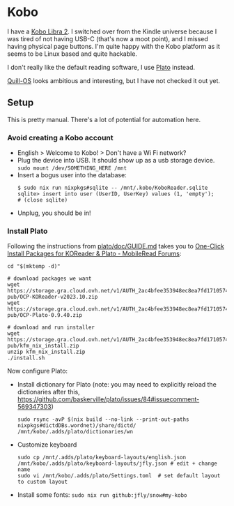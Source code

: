 # Kobo

I have a [Kobo Libra 2](https://us.kobobooks.com/products/kobo-libra-2). I
switched over from the Kindle universe because I was tired of not having USB-C
(that's now a moot point), and I missed having physical page buttons. I'm quite
happy with the Kobo platform as it seems to be Linux based and quite
hackable.

I don't really like the default reading software, I use
[Plato](https://github.com/baskerville/plato/tree/master) instead.

[Quill-OS](https://github.com/Quill-OS/quill) looks ambitious and interesting, but
I have not checked it out yet.

## Setup

This is pretty manual. There's a lot of potential for automation here.

### Avoid creating a Kobo account

- English > Welcome to Kobo! > Don't have a Wi Fi network?
- Plug the device into USB. It should show up as a usb storage device.
  `sudo mount /dev/SOMETHING_HERE /mnt`
- Insert a bogus user into the database:
  ```
  $ sudo nix run nixpkgs#sqlite -- /mnt/.kobo/KoboReader.sqlite
  sqlite> insert into user (UserID, UserKey) values (1, 'empty');
  # (close sqlite)
  ```
- Unplug, you should be in!

### Install Plato

Following the instructions from
[plato/doc/GUIDE.md](https://github.com/baskerville/plato/blob/master/doc/GUIDE.md)
takes you to [One-Click Install Packages for KOReader & Plato - MobileRead
Forums](https://www.mobileread.com/forums/showthread.php?t=314220):

    cd "$(mktemp -d)"

    # download packages we want
    wget https://storage.gra.cloud.ovh.net/v1/AUTH_2ac4bfee353948ec8ea7fd1710574097/kfmon-pub/OCP-KOReader-v2023.10.zip
    wget https://storage.gra.cloud.ovh.net/v1/AUTH_2ac4bfee353948ec8ea7fd1710574097/kfmon-pub/OCP-Plato-0.9.40.zip

    # download and run installer
    wget https://storage.gra.cloud.ovh.net/v1/AUTH_2ac4bfee353948ec8ea7fd1710574097/kfmon-pub/kfm_nix_install.zip
    unzip kfm_nix_install.zip
    ./install.sh

Now configure Plato:

- Install dictionary for Plato (note: you may need to explicitly reload the
  dictionaries after this,
  https://github.com/baskerville/plato/issues/84#issuecomment-569347303)

  ```
  sudo rsync -avP $(nix build --no-link --print-out-paths nixpkgs#dictdDBs.wordnet)/share/dictd/ /mnt/kobo/.adds/plato/dictionaries/wn
  ```
- Customize keyboard
  ```
  sudo cp /mnt/.adds/plato/keyboard-layouts/english.json /mnt/kobo/.adds/plato/keyboard-layouts/jfly.json # edit + change name
  sudo vi /mnt/kobo/.adds/plato/Settings.toml  # set default layout to custom layout
  ```
- Install some fonts: `sudo nix run github:jfly/snow#my-kobo`
